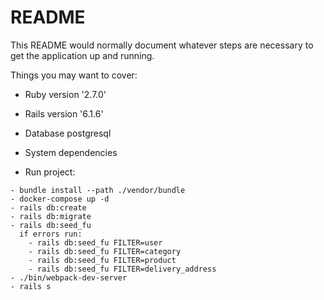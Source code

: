 # README

This README would normally document whatever steps are necessary to get the
application up and running.

Things you may want to cover:

* Ruby version '2.7.0'

* Rails version '6.1.6'

* Database postgresql

* System dependencies

* Run project:
```
- bundle install --path ./vendor/bundle
- docker-compose up -d
- rails db:create
- rails db:migrate
- rails db:seed_fu
  if errors run: 
    - rails db:seed_fu FILTER=user
    - rails db:seed_fu FILTER=category
    - rails db:seed_fu FILTER=product
    - rails db:seed_fu FILTER=delivery_address
- ./bin/webpack-dev-server
- rails s
```


